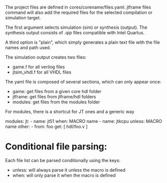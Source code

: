 The project files are defined in cores/corename/files.yaml.
jtframe files command will also add the required files for the
selected compilation or simulation target.

The first argument selects simulation (sim) or synthesis (output). The
synthesis output consists of .qip files compatible with Intel Quartus.

A third option is "plain", which simply generates a plain text file with
the file names and path used.

The simulation output creates two files:
- game.f for all verilog files
- jtsim_vhdl.f for all VHDL files

The yaml file is composed of several sections, which can only appear once:

- game: get files from a given core hdl folder
- jtframe: get files from jtframe/hdl folders
- modules: get files from the modules folder

For modules, there is a shortcut for JT ones and a generic way

modules:
  jt:
    - name: jt51
      when: MACRO name
    - name: jtkcpu
      unless: MACRO name
  other:
  	- from: foo
  	  get: [ hdl/foo.v ]

# Conditional file parsing:

Each file list can be parsed conditionally using the keys:
- unless: will always parse it unless the macro is defined
- when: will only parse it when the macro is defined
